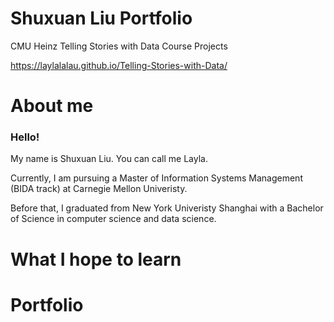 # Shuxuan Liu Portfolio
CMU Heinz Telling Stories with Data Course Projects

https://laylalalau.github.io/Telling-Stories-with-Data/

# About me
### Hello!
My name is Shuxuan Liu. You can call me Layla.

Currently, I am pursuing a Master of Information Systems Management (BIDA track) at Carnegie Mellon Univeristy.

Before that, I graduated from New York Univeristy Shanghai with a Bachelor of Science in computer science and data science.

# What I hope to learn

# Portfolio
